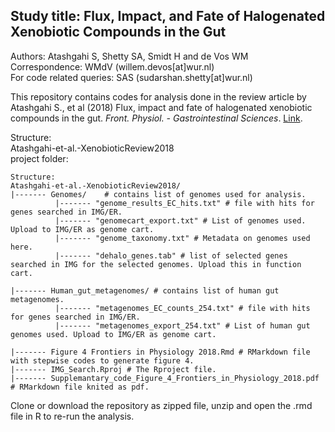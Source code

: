 
Study title: Flux, Impact, and Fate of Halogenated Xenobiotic Compounds in the Gut  
----------------------------------------------------------------------------------  

Authors: Atashgahi S, Shetty SA, Smidt H and de Vos WM  
Correspondence: WMdV (willem.devos[at]wur.nl)  
For code related queries: SAS (sudarshan.shetty[at]wur.nl) 

This repository contains codes for analysis done in the review article by Atashgahi S., et al (2018) Flux, impact and fate of halogenated xenobiotic compounds in the gut.  _Front. Physiol. - Gastrointestinal Sciences_. [Link](https://www.frontiersin.org/articles/10.3389/fphys.2018.00888/abstract).  

Structure:  
Atashgahi-et-al.-XenobioticReview2018  
project folder:
```
Structure:  
Atashgahi-et-al.-XenobioticReview2018/
|------- Genomes/    # contains list of genomes used for analysis.    
          |------- "genome_results_EC_hits.txt" # file with hits for genes searched in IMG/ER.  
          |------- "genomecart_export.txt" # List of genomes used. Upload to IMG/ER as genome cart.  
          |------- "genome_taxonomy.txt" # Metadata on genomes used here.  
          |------- "dehalo_genes.tab" # list of selected genes searched in IMG for the selected genomes. Upload this in function cart.
                        
|------- Human_gut_metagenomes/ # contains list of human gut metagenomes.  
          |------- "metagenomes_EC_counts_254.txt" # file with hits for genes searched in IMG/ER.
          |------- "metagenomes_export_254.txt" # List of human gut genomes used. Upload to IMG/ER as genome cart.
          
|------- Figure 4 Frontiers in Physiology 2018.Rmd # RMarkdown file with stepwise codes to generate figure 4.
|------- IMG_Search.Rproj # The Rproject file.  
|------- Supplemantary_code_Figure_4_Frontiers_in_Physiology_2018.pdf # RMarkdown file knited as pdf.  

```
Clone or download the repository as zipped file, unzip and open the .rmd file in R to re-run the analysis. 

